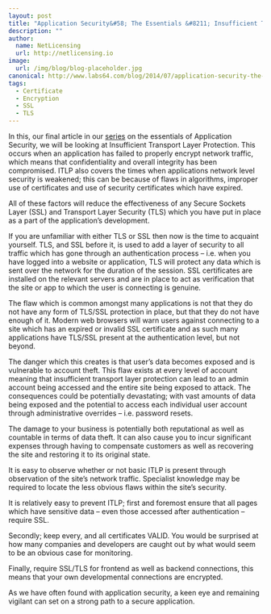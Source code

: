 ```yaml
---
layout: post
title: "Application Security&#58; The Essentials &#8211; Insufficient Transport Layer Protection"
description: ""
author:
  name: NetLicensing
  url: http://netlicensing.io
image:
  url: /img/blog/blog-placeholder.jpg
canonical: http://www.labs64.com/blog/2014/07/application-security-the-essentials-insufficient-transport-layer-protection/
tags:
  - Certificate
  - Encryption
  - SSL
  - TLS
---
```

In this, our final article in our [series](http://www.labs64.com/?s=Application+Security+Essentials) on the essentials of Application Security, we will be looking at Insufficient Transport Layer Protection. This occurs when an application has failed to properly encrypt network traffic, which means that confidentiality and overall integrity has been compromised. ITLP also covers the times when applications network level security is weakened; this can be because of flaws in algorithms, improper use of certificates and use of security certificates which have expired.

All of these factors will reduce the effectiveness of any Secure Sockets Layer (SSL) and Transport Layer Security (TLS) which you have put in place as a part of the application’s development.

If you are unfamiliar with either TLS or SSL then now is the time to acquaint yourself. TLS, and SSL before it, is used to add a layer of security to all traffic which has gone through an authentication process – i.e. when you have logged into a website or application, TLS will protect any data which is sent over the network for the duration of the session. SSL certificates are installed on the relevant servers and are in place to act as verification that the site or app to which the user is connecting is genuine.

The flaw which is common amongst many applications is not that they do not have any form of TLS/SSL protection in place, but that they do not have enough of it. Modern web browsers will warn users against connecting to a site which has an expired or invalid SSL certificate and as such many applications have TLS/SSL present at the authentication level, but not beyond.

The danger which this creates is that user’s data becomes exposed and is vulnerable to account theft. This flaw exists at every level of account meaning that insufficient transport layer protection can lead to an admin account being accessed and the entire site being exposed to attack. The consequences could be potentially devastating; with vast amounts of data being exposed and the potential to access each individual user account through administrative overrides – i.e. password resets.

The damage to your business is potentially both reputational as well as countable in terms of data theft. It can also cause you to incur significant expenses through having to compensate customers as well as recovering the site and restoring it to its original state.

It is easy to observe whether or not basic ITLP is present through observation of the site’s network traffic. Specialist knowledge may be required to locate the less obvious flaws within the site’s security.

It is relatively easy to prevent ITLP; first and foremost ensure that all pages which have sensitive data – even those accessed after authentication – require SSL.

Secondly; keep every, and all certificates VALID. You would be surprised at how many companies and developers are caught out by what would seem to be an obvious case for monitoring.

Finally, require SSL/TLS for frontend as well as backend connections, this means that your own developmental connections are encrypted.

As we have often found with application security, a keen eye and remaining vigilant can set on a strong path to a secure application.
